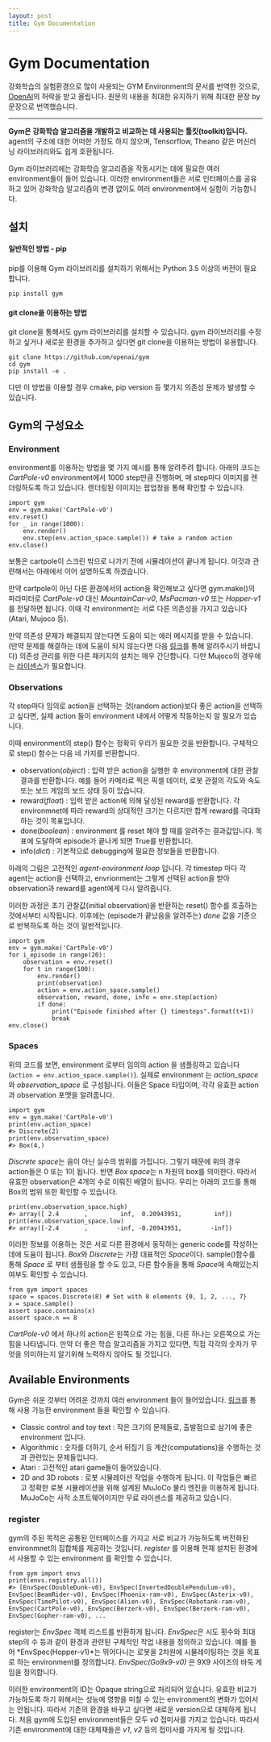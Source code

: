 ```yaml
---
layout: post
title: Gym Documentation
---
```


# Gym Documentation

강화학습의 실험환경으로 많이 사용되는 GYM Environment의 문서를 번역한 것으로, [OpenAI](<http://gym.openai.com/docs/>)의 허락을 받고 올립니다. 원문의 내용을 최대한 유지하기 위해 최대한 문장 by 문장으로 번역했습니다.

---

**Gym은 강화학습 알고리즘을 개발하고 비교하는 데 사용되는 툴킷(toolkit)입니다.** agent의 구조에 대한 어떠한 가정도 하지 않으며, Tensorflow, Theano 같은 머신러닝 라이브러리와도 쉽게 호환됩니다.

Gym 라이브러리에는 강화학습 알고리즘을 작동시키는 데에 필요한 여러 environment들이 들어 있습니다. 이러한 environment들은 서로 인터페이스를 공유하고 있어 강화학습 알고리즘의 변경 없이도 여러 environment에서 실험이 가능합니다.

## 설치

#### 일반적인 방법 - pip

pip를 이용해 Gym 라이브러리를 설치하기 위해서는 Python 3.5 이상의 버전이 필요합니다.

`pip install gym`

#### git clone을 이용하는 방법

git clone을 통해서도 gym 라이브러리를 설치할 수 있습니다. gym 라이브러리를 수정하고 싶거나 새로운 환경을 추가하고 싶다면 git clone을 이용하는 방법이 유용합니다.

```
git clone https://github.com/openai/gym
cd gym
pip install -e .
```

다만 이 방법을 이용할 경우 cmake, pip version 등 몇가지 의존성 문제가 발생할 수 있습니다.

## Gym의 구성요소

### Environment

environment를 이용하는 방법을 몇 가지 예시를 통해 알려주려 합니다. 아래의 코드는 *CartPole-v0* environment에서 1000 step만큼 진행하며, 매 step마다 이미지를 렌더링하도록 하고 있습니다. 렌더링된 이미지는 팝업창을 통해 확인할 수 있습니다.

```
import gym
env = gym.make('CartPole-v0')
env.reset()
for _ in range(1000):
    env.render()
    env.step(env.action_space.sample()) # take a random action
env.close()
```

보통은 cartpole이 스크린 밖으로 나가기 전에 시뮬레이션이 끝나게 됩니다. 이것과 관련해서는 아래에서 이어 설명하도록 하겠습니다.

만약 cartpole이 아닌 다른 환경에서의 action을 확인해보고 싶다면 gym.make()의 파라미터로 *CartPole-v0* 대신 *MountainCar-v0*, *MsPacman-v0* 또는 *Hopper-v1*를 전달하면 됩니다. 이때 각 environment는 서로 다른 의존성을 가지고 있습니다(Atari, Mujoco 등).

만약 의존성 문제가 해결되지 않는다면 도움이 되는 에러 메시지를 받을 수 있습니다. (만약 문제를 해결하는 데에 도움이 되지 않는다면 다음 [링크](https://github.com/openai/gym/issues)를 통해 알려주시기 바랍니다) 의존성 관리를 위한 다른 패키지의 설치는 매우 간단합니다. 다만 Mujoco의 경우에는 [라이센스](<https://www.roboti.us/license.html>)가 필요합니다.

### Observations

각 step마다 임의로 action을 선택하는 것(random action)보다 좋은 action을 선택하고 싶다면, 실제 action 들이 environment 내에서 어떻게 작동하는지 알 필요가 있습니다.

이때 environment의 step() 함수는 정확히 우리가 필요한 것을 반환합니다. 구체적으로 step() 함수는 다음 네 가지를 반환합니다.

- observation(*object*) : 입력 받은 action을 실행한 후 environment에 대한 관찰 결과를 반환합니다. 예를 들어 카메라로 찍은 픽셀 데이터, 로봇 관절의 각도와 속도 또는 보드 게임의 보드 상태 등이 있습니다.
- reward(*float*) : 입력 받은 action에 의해 달성된 reward를 반환합니다. 각 environmnet에 따라 reward의 상대적인 크기는 다르지만 합계 reward를 극대화하는 것이 목표입니다.
- done(*boolean*) : environment 를 reset 해야 할 때를 알려주는 결과값입니다. 목표에 도달하여 episode가 끝나게 되면 True를 반환합니다.
- info(*dict*) : 기본적으로 debugging에 필요한 정보들을 반환합니다.

아래의 그림은 고전적인 *agent-environment loop* 입니다. 각 timestep 마다 각 agent는 action을 선택하고, envrionment는 그렇게 선택된 action을 받아 observation과 reward를 agent에게 다시 알려줍니다.

이러한 과정은 초기 관찰값(initial observation)을 반환하는 reset() 함수를 호출하는 것에서부터 시작됩니다. 이후에는 (episode가 끝났음을 알려주는) *done* 값을 기준으로 반복하도록 하는 것이 일반적입니다.

```
import gym
env = gym.make('CartPole-v0')
for i_episode in range(20):
    observation = env.reset()
    for t in range(100):
        env.render()
        print(observation)
        action = env.action_space.sample()
        observation, reward, done, info = env.step(action)
        if done:
            print("Episode finished after {} timesteps".format(t+1))
            break
env.close()
```

### Spaces

위의 코드를 보면, environment 로부터 임의의 action 을 샘플링하고 있습니다(`action = env.action_space.sample()`). 실제로 environment 는 *action_space*와 *observation_space* 로 구성됩니다. 이들은 Space 타입이며, 각각 유효한 action과 observation 포맷을 알려줍니다.

```
import gym
env = gym.make('CartPole-v0')
print(env.action_space)
#> Discrete(2)
print(env.observation_space)
#> Box(4,)
```

*Discrete space*는 음이 아닌 실수의 범위를 가집니다. 그렇기 때문에 위의 경우 action들은 0 또는 1이 됩니다. 반면 *Box space*는 n 차원의 box를 의미한다. 따라서 유효한 observation은 4개의 수로 이뤄진 배열이 됩니다. 우리는 아래의 코드를 통해 Box의 범위 또한 확인할 수 있습니다.

```
print(env.observation_space.high)
#> array([ 2.4       ,         inf,  0.20943951,         inf])
print(env.observation_space.low)
#> array([-2.4       ,        -inf, -0.20943951,        -inf])
```

이러한 정보를 이용하는 것은 서로 다른 환경에서 동작하는 generic code를 작성하는 데에 도움이 됩니다. *Box*와 *Discrete*는 가장 대표적인 *Space*이다. sample()함수를 통해 *Space* 로 부터 샘플링을 할 수도 있고, 다른 함수들을 통해 *Space*에 속해있는지 여부도 확인할 수 있습니다.

```
from gym import spaces
space = spaces.Discrete(8) # Set with 8 elements {0, 1, 2, ..., 7}
x = space.sample()
assert space.contains(x)
assert space.n == 8
```

*CartPole-v0* 에서 하나의 action은 왼쪽으로 가는 힘을, 다른 하나는 오른쪽으로 가는 힘을 나타냅니다. 만약 더 좋은 학습 알고리즘을 가지고 있다면, 직접 각각의 숫자가 무엇을 의미하는지 알기위해 노력하지 않아도 될 것입니다.

## Available Environments

Gym은 쉬운 것부터 어려운 것까지 여러 environment 들이 들어있습니다. [링크](http://gym.openai.com/envs/#classic_control)를 통해 사용 가능한 environment 들을 확인할 수 있습니다.

- Classic control and toy text : 작은 크기의 문제들로, 출발점으로 삼기에 좋은 environment 입니다.
- Algorithmic : 숫자를 더하기, 순서 뒤집기 등 계산(computations)을 수행하는 것과 관련있는 문제들입니다.
- Atari : 고전적인 atari game들이 들어있습니다.
- 2D and 3D robots : 로봇 시뮬레이션 작업을 수행하게 됩니다. 이 작업들은 빠르고 정확한 로봇 시뮬레이션을 위해 설계된 MuJoCo 물리 엔진을 이용하게 됩니다. MuJoCo는 사적 소프트웨어이지만 무료 라이센스를 제공하고 있습니다.

### register

gym의 주된 목적은 공통된 인터페이스를 가지고 서로 비교가 가능하도록 버전화된 environmnet의 집합체를 제공하는 것입니다. *register* 를 이용해 현재 설치된 환경에서 사용할 수 있는 environment 를 확인할 수 있습니다.

```
from gym import envs
print(envs.registry.all())
#> [EnvSpec(DoubleDunk-v0), EnvSpec(InvertedDoublePendulum-v0), EnvSpec(BeamRider-v0), EnvSpec(Phoenix-ram-v0), EnvSpec(Asterix-v0), EnvSpec(TimePilot-v0), EnvSpec(Alien-v0), EnvSpec(Robotank-ram-v0), EnvSpec(CartPole-v0), EnvSpec(Berzerk-v0), EnvSpec(Berzerk-ram-v0), EnvSpec(Gopher-ram-v0), ...
```

register는 *EnvSpec* 객체 리스트를 반환하게 됩니다. *EnvSpec*은 시도 횟수와 최대 step의 수 등과 같이 환경과 관련된 구체적인 작업 내용을 정의하고 있습니다. 예를 들어 *EnvSpec(Hopper-v1)*는 뛰어다니는 로봇을 2차원에 시뮬레이팅하는 것을 목표로 하는 environment를 정의합니다. *EnvSpec(Go9x9-v0)* 은 9X9 사이즈의 바둑 게임을 정의합니다.

이러한 environment의 ID는 Opaque string으로 처리되어 있습니다. 유효한 비교가 가능하도록 하기 위해서는 성능에 영향을 미칠 수 있는 environment의 변화가 있어서는 안됩니다. 따라서 기존의 환경을 바꾸고 싶다면 새로운 version으로 대체하게 됩니다. 처음 gym에 도입된 environment들은 모두 *v0* 접미사를 가지고 있습니다. 따라서 기존 environment에 대한 대체재들은 *v1*, *v2* 등의 접미사를 가지게 될 것입니다.
